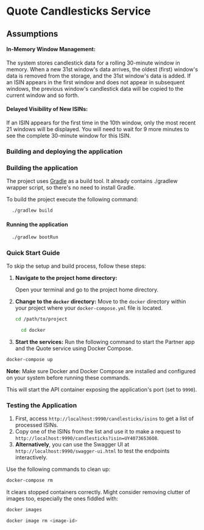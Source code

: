 # Quote Candlesticks Service

## Assumptions
#### In-Memory Window Management: 
The system stores candlestick data for a rolling 30-minute window in memory. When a new 31st window's data arrives, the oldest (first) window's data is removed from the storage, and the 31st window's data is added. If an ISIN appears in the first window and does not appear in subsequent windows, the previous window's candlestick data will be copied to the current window and so forth.

#### Delayed Visibility of New ISINs: 
If an ISIN appears for the first time in the 10th window, only the most recent 21 windows will be displayed. You will need to wait for 9 more minutes to see the complete 30-minute window for this ISIN.
### Building and deploying the application

### Building the application

The project uses [Gradle](https://gradle.org/) as a build tool. It already contains ./gradlew wrapper script, so there's no need to install Gradle.

To build the project execute the following command:

```bash
  ./gradlew build
```

#### Running the application

```bash
  ./gradlew bootRun
```


### Quick Start Guide

To skip the setup and build process, follow these steps:

1. **Navigate to the project home directory:**

   Open your terminal and go to the project home directory.

2. **Change to the `docker` directory:**
   Move to the `docker` directory within your project where your `docker-compose.yml` file is located.

   ```bash
   cd /path/to/project
   ```
   
   ```bash
     cd docker
   ```
3. **Start the services:**
   Run the following command to start the Partner app and the Quote service using Docker Compose.


```bash
docker-compose up
```

**Note:** Make sure Docker and Docker Compose are installed and configured on your system before running these commands.


This will start the API container exposing the application's port
(set to `9990`).

### Testing the Application

1. First, access `http://localhost:9990/candlesticks/isins` to get a list of processed ISINs.
2. Copy one of the ISINs from the list and use it to make a request to `http://localhost:9990/candlesticks?isin=UY40736536O8`.
3. **Alternatively**, you can use the Swagger UI at `http://localhost:9990/swagger-ui.html` to test the endpoints interactively.

Use the following commands to clean up:

```bash
docker-compose rm
```

It clears stopped containers correctly. Might consider removing clutter of images too, especially the ones fiddled with:

```bash
docker images

docker image rm <image-id>
```
